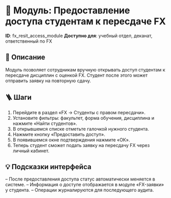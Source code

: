 # 📘 Модуль: Предоставление доступа студентам к пересдаче FX
**ID**: fx_resit_access_module
**Доступно для**: учебный отдел, деканат, ответственный по FX

## 📝 Описание
Модуль позволяет сотрудникам вручную открывать доступ студентам к пересдаче дисциплин с оценкой FX. Студент после этого может отправить заявку на повторную сдачу.

## 🪜 Шаги
1. Перейдите в раздел «FX → Студенты с правом пересдачи».
2. Установите фильтры: факультет, форма обучения, дисциплина и нажмите «Найти студентов».
3. В открывшемся списке отметьте галочкой нужного студента.
4. Нажмите кнопку «Предоставить доступ».
5. В появившемся окне подтверждения нажмите «ОК».
6. Теперь студент сможет подать заявку на пересдачу FX через личный кабинет.

## 💡 Подсказки интерфейса
– После предоставления доступа статус автоматически меняется в системе.
– Информация о доступе отображается в модуле «FX-заявки» у студента.
– Операции журналируются для последующего аудита.
